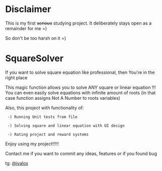 # Disclaimer
This is my first ~~serious~~ studying project. It deliberately stays open as a remainder for me =)

So don't be too harsh on it =)


# SquareSolver
If you want to solve square equation like professional, then You're in the right place

This magic function allows you to solve ANY square or linear equation !!!
You can even easily solve equations with infinite amount of roots (in that case function assigns Not A Number to roots variables)

Also, this project with functionality of:

     -) Running Unit tests from file
     
     -) Solving square and linear equation with UI design 
     
     -) Rating project and reward systems
     
     


Enjoy using my project!!!!!

Contact me if you want to commit any ideas, features or if you found bug

tg: [@ivalox](https://telegram.me/ivalox)
